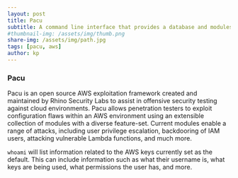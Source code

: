```yaml
---
layout: post
title: Pacu
subtitle: A command line interface that provides a database and modules that allow security professionals to easily provide assessments on AWS environments
#thumbnail-img: /assets/img/thumb.png
share-img: /assets/img/path.jpg
tags: [pacu, aws]
author: kp
---
```


### Pacu

Pacu is an open source AWS exploitation framework created and maintained by Rhino Security Labs to assist in offensive security testing against cloud environments. Pacu allows penetration testers to exploit configuration flaws within an AWS environment using an extensible collection of modules with a diverse feature-set. Current modules enable a range of attacks, including user privilege escalation, backdooring of IAM users, attacking vulnerable Lambda functions, and much more.

`whoami` will list information related to the AWS keys currently set as the default. This can include information such as what their username is, what keys are being used, what permissions the user has, and more.
